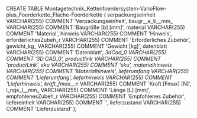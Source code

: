 CREATE TABLE Montagetechnik_Kettenfoerdersystem-VarioFlow-plus_Foerderkette_Flache-Foerderkette (
  verpackungseinheit VARCHAR(255) COMMENT 'Verpackungseinheit',
  baugr__e_b__mm_ VARCHAR(255) COMMENT 'Baugröße [b] [mm]',
  material VARCHAR(255) COMMENT 'Material',
  hinweis VARCHAR(255) COMMENT 'Hinweis',
  erforderlichesZubeh_r VARCHAR(255) COMMENT 'Erforderliches Zubehör',
  gewicht_kg_ VARCHAR(255) COMMENT 'Gewicht [kg]',
  datenblatt VARCHAR(255) COMMENT 'Datenblatt',
  _3dCad_0 VARCHAR(255) COMMENT '3D CAD_0',
  productlink VARCHAR(255) COMMENT 'productLink',
  sku VARCHAR(255) COMMENT 'sku',
  materialhinweis VARCHAR(255) COMMENT 'Materialhinweis',
  lieferumfang VARCHAR(255) COMMENT 'Lieferumfang',
  lieferhinweis VARCHAR(255) COMMENT 'Lieferhinweis',
  kraft_fmax__n_ VARCHAR(255) COMMENT 'Kraft [Fmax] [N]',
  l_nge_l__mm_ VARCHAR(255) COMMENT 'Länge [L] [mm]',
  empfohlenesZubeh_r VARCHAR(255) COMMENT 'Empfohlenes Zubehör',
  liefereinheit VARCHAR(255) COMMENT '',
  lieferzustand VARCHAR(255) COMMENT 'Lieferzustand'
);
